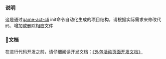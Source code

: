 ### 说明
这是通过[game-act-cli](https://bytedance.feishu.cn/docs/doccnSii4EuqQetNarg1UgR4Nog#) init命令自动化生成的项目结构，请根据实际需求来修改代码、增加或删除相应文件

### 文档
在进行代码开发之前，请仔细阅读开发文档：[《外包活动页面开发文档》](https://bytedance.feishu.cn/docs/doccntMkQZ5l5dtX8xn0LOh1lse)

